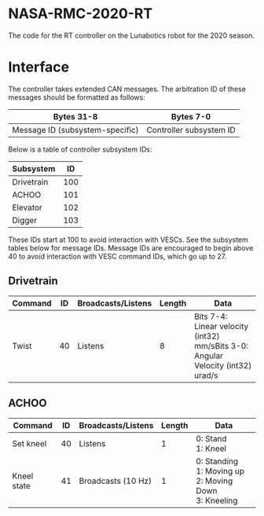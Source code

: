 NASA-RMC-2020-RT
===
The code for the RT controller on the Lunabotics robot for the 2020 season.

Interface
===
The controller takes extended CAN messages. 
The arbitration ID of these messages should be formatted as follows:

| Bytes 31-8                      | Bytes 7-0                |
|---------------------------------|--------------------------|
| Message ID (subsystem-specific) |  Controller subsystem ID |

Below is a table of controller subsystem IDs:

| Subsystem  | ID   |
|------------|------|
| Drivetrain |  100 |
| ACHOO      |  101 |
| Elevator   | 102  |
| Digger     | 103  |

These IDs start at 100 to avoid interaction with VESCs.
See the subsystem tables below for message IDs.
Message IDs are encouraged to begin above 40 to avoid interaction with VESC command IDs, which go up to 27.

Drivetrain
---
| Command    | ID   | Broadcasts/Listens  | Length | Data |
|------------|------|---------------------|--------|------|
| Twist      |  40  | Listens             |   8    | Bits 7-4: Linear velocity (int32) mm/sBits 3-0: Angular Velocity (int32) urad/s |

ACHOO
---
| Command    | ID   | Broadcasts/Listens  | Length | Data |
|------------|------|---------------------|--------|------|
| Set kneel  |  40  | Listens             |   1    | 0: Stand<br>1: Kneel |
| Kneel state|  41  | Broadcasts (10 Hz)  |   1    | 0: Standing<br>1: Moving up<br>2: Moving Down<br>3: Kneeling |

